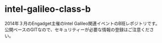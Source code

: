 intel-galileo-class-b
=====================

2014年３月のEngadget主催のIntel Galileo関連イベントのB班レポジトリです。公開ベースのGITなので、セキュリティーが必要な情報の登録はご注意ください。
